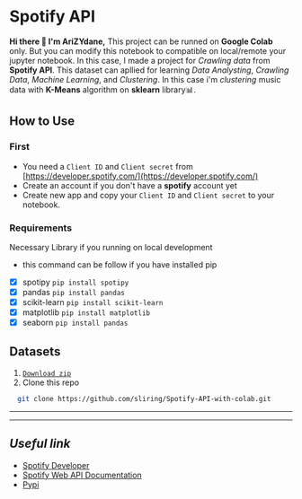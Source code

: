 # Spotify API
**Hi there 👋 I'm AriZYdane,**
This project can be runned on **Google Colab** only. But you can modify this notebook to compatible on local/remote your jupyter notebook. In this case, I made a project for *Crawling data* from **Spotify API**. This dataset can apllied for learning *Data Analysting*, *Crawling Data*, *Machine Learning*, and *Clustering*. In this case i'm *clustering* music data with **K-Means** algorithm on **sklearn** library:bar_chart:.

## How to Use
### First
- You need a ```Client ID``` and ```Client secret``` from [https://developer.spotify.com/](https://developer.spotify.com/)
- Create an account if you don't have a **spotify** account yet
- Create new app and copy your ```Client ID``` and ```Client secret``` to your notebook.
### Requirements
Necessary Library if you running on local development
* this command can be follow if you have installed pip
* [x] spotipy ``` pip install spotipy ```
* [x] pandas ``` pip install pandas ```
* [x] scikit-learn ```pip install scikit-learn```
* [x] matplotlib ``` pip install matplotlib ```
* [x] seaborn ``` pip install pandas ```

## Datasets
1. [```Download zip```](https://github.com/sliring/Spotify-API-with-colab/archive/refs/heads/main.zip)
2. Clone this repo 
```sh
  git clone https://github.com/sliring/Spotify-API-with-colab.git
```
___
___
## *Useful link*
- [Spotify Developer](https://developer.spotify.com/)
- [Spotify Web API Documentation](https://developer.spotify.com/documentation/web-api)
- [Pypi](https://pypi.org/)

